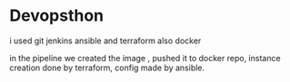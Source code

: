 # Devopsthon

i used git jenkins ansible and terraform also docker

in the pipeline we created the image , pushed it to docker repo, instance creation done by terraform, config made by ansible.
